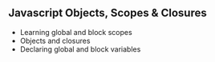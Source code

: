 ## Javascript Objects, Scopes & Closures
- Learning global and block scopes
- Objects and closures
- Declaring global and block variables

